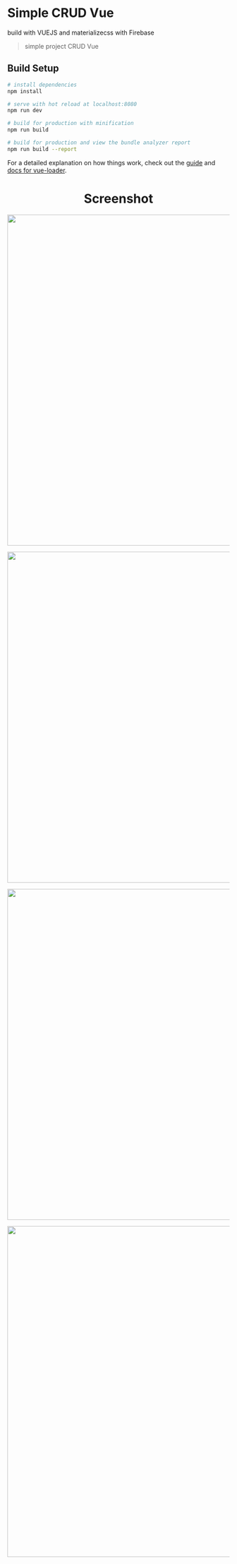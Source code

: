 # Simple CRUD Vue

build with VUEJS and materializecss with Firebase

> simple project CRUD Vue

## Build Setup

``` bash
# install dependencies
npm install

# serve with hot reload at localhost:8080
npm run dev

# build for production with minification
npm run build

# build for production and view the bundle analyzer report
npm run build --report
```

For a detailed explanation on how things work, check out the [guide](http://vuejs-templates.github.io/webpack/) and [docs for vue-loader](http://vuejs.github.io/vue-loader).


<h1 align=center> Screenshot </h1>

<p align="center">
    <img src="https://image.ibb.co/k2iEG8/Screenshot_2018_07_30_14_11_45.png" width="750">
  </a>
</p>

<p align="center">
    <img src="https://image.ibb.co/ifRO9T/Screenshot_2018_07_30_14_12_04.png" width="750">
</p>

<p align="center">
    <img src="https://image.ibb.co/e4hkOo/Screenshot_2018_07_30_14_12_15.png" width="750">
</p>

<p align="center">
    <img src="https://image.ibb.co/meq5Oo/Screenshot_2018_07_30_14_12_24.png" width="750">
</p>
